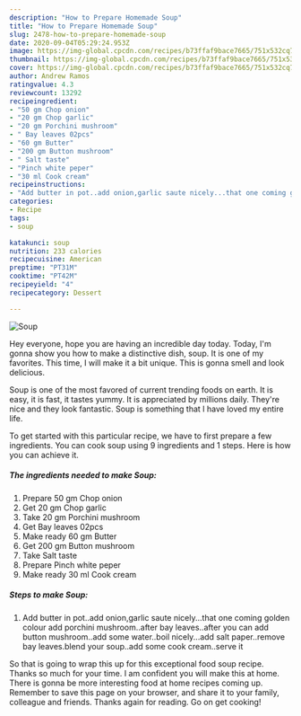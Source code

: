 ```yaml
---
description: "How to Prepare Homemade Soup"
title: "How to Prepare Homemade Soup"
slug: 2478-how-to-prepare-homemade-soup
date: 2020-09-04T05:29:24.953Z
image: https://img-global.cpcdn.com/recipes/b73ffaf9bace7665/751x532cq70/soup-recipe-main-photo.jpg
thumbnail: https://img-global.cpcdn.com/recipes/b73ffaf9bace7665/751x532cq70/soup-recipe-main-photo.jpg
cover: https://img-global.cpcdn.com/recipes/b73ffaf9bace7665/751x532cq70/soup-recipe-main-photo.jpg
author: Andrew Ramos
ratingvalue: 4.3
reviewcount: 13292
recipeingredient:
- "50 gm Chop onion"
- "20 gm Chop garlic"
- "20 gm Porchini mushroom"
- " Bay leaves 02pcs"
- "60 gm Butter"
- "200 gm Button mushroom"
- " Salt taste"
- "Pinch white peper"
- "30 ml Cook cream"
recipeinstructions:
- "Add butter in pot..add onion,garlic saute nicely...that one coming golden colour add porchini mushroom..after bay leaves..after you can add button mushroom..add some water..boil nicely...add salt paper..remove bay leaves.blend your soup..add some cook cream..serve it"
categories:
- Recipe
tags:
- soup

katakunci: soup 
nutrition: 233 calories
recipecuisine: American
preptime: "PT31M"
cooktime: "PT42M"
recipeyield: "4"
recipecategory: Dessert

---
```



![Soup](https://img-global.cpcdn.com/recipes/b73ffaf9bace7665/751x532cq70/soup-recipe-main-photo.jpg)

Hey everyone, hope you are having an incredible day today. Today, I'm gonna show you how to make a distinctive dish, soup. It is one of my favorites. This time, I will make it a bit unique. This is gonna smell and look delicious.

Soup is one of the most favored of current trending foods on earth. It is easy, it is fast, it tastes yummy. It is appreciated by millions daily. They're nice and they look fantastic. Soup is something that I have loved my entire life.




To get started with this particular recipe, we have to first prepare a few ingredients. You can cook soup using 9 ingredients and 1 steps. Here is how you can achieve it.

<!--inarticleads1-->

##### The ingredients needed to make Soup:

1. Prepare 50 gm Chop onion
1. Get 20 gm Chop garlic
1. Take 20 gm Porchini mushroom
1. Get  Bay leaves 02pcs
1. Make ready 60 gm Butter
1. Get 200 gm Button mushroom
1. Take  Salt taste
1. Prepare Pinch white peper
1. Make ready 30 ml Cook cream




<!--inarticleads2-->

##### Steps to make Soup:

1. Add butter in pot..add onion,garlic saute nicely...that one coming golden colour add porchini mushroom..after bay leaves..after you can add button mushroom..add some water..boil nicely...add salt paper..remove bay leaves.blend your soup..add some cook cream..serve it




So that is going to wrap this up for this exceptional food soup recipe. Thanks so much for your time. I am confident you will make this at home. There is gonna be more interesting food at home recipes coming up. Remember to save this page on your browser, and share it to your family, colleague and friends. Thanks again for reading. Go on get cooking!
